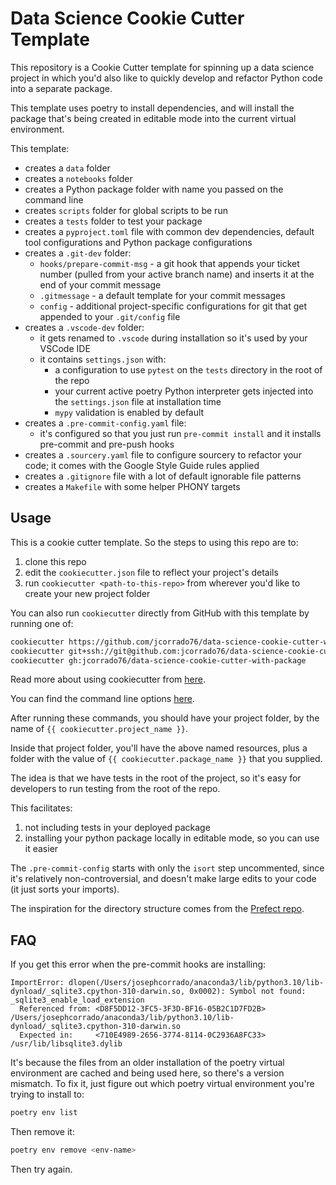 # Data Science Cookie Cutter Template

This repository is a Cookie Cutter template for spinning up a data science project in which you'd also like to quickly develop and refactor Python code into a separate package. 

This template uses poetry to install dependencies, and will install the package that's being created in editable mode into the current virtual environment.

This template:

* creates a `data` folder
* creates a `notebooks` folder
* creates a Python package folder with name you passed on the command line
* creates `scripts` folder for global scripts to be run
* creates a `tests` folder to test your package
* creates a `pyproject.toml` file with common dev dependencies, default tool configurations and Python package configurations
* creates a `.git-dev` folder:
  * `hooks/prepare-commit-msg` - a git hook that appends your ticket number (pulled from your active branch name) and inserts it at the end of your commit message
  * `.gitmessage` - a default template for your commit messages
  * `config` - additional project-specific configurations for git that get appended to your `.git/config` file
* creates a `.vscode-dev` folder:
  * it gets renamed to `.vscode` during installation so it's used by your VSCode IDE
  * it contains `settings.json` with:
    * a configuration to use `pytest` on the `tests` directory in the root of the repo
    * your current active poetry Python interpreter gets injected into the `settings.json` file at installation time
    * `mypy` validation is enabled by default
* creates a `.pre-commit-config.yaml` file:
  * it's configured so that you just run `pre-commit install` and it installs pre-commit and pre-push hooks
* creates a `.sourcery.yaml` file to configure sourcery to refactor your code; it comes with the Google Style Guide rules applied
* creates a `.gitignore` file with a lot of default ignorable file patterns
* creates a `Makefile` with some helper PHONY targets

## Usage
This is a cookie cutter template. So the steps to using this repo are to:

1. clone this repo
2. edit the `cookiecutter.json` file to reflect your project's details
3. run `cookiecutter <path-to-this-repo>` from wherever you'd like to create your new project folder

You can also run `cookiecutter` directly from GitHub with this template by running one of:

```bash
cookiecutter https://github.com/jcorrado76/data-science-cookie-cutter-with-package.git
cookiecutter git+ssh://git@github.com:jcorrado76/data-science-cookie-cutter-with-package.git
cookiecutter gh:jcorrado76/data-science-cookie-cutter-with-package
```

Read more about using cookiecutter from [here](https://cookiecutter.readthedocs.io/en/2.0.2/usage.html#works-directly-with-git-and-hg-mercurial-repos-too).

You can find the command line options [here](https://cookiecutter.readthedocs.io/en/2.0.2/advanced/cli_options.html).

After running these commands, you should have your project folder, by the name of `{{ cookiecutter.project_name }}`.

Inside that project folder, you'll have the above named resources, plus a folder with the value of `{{ cookiecutter.package_name }}` that you supplied.

The idea is that we have tests in the root of the project, so it's easy for developers to run testing from the root of the repo.

This facilitates:

1. not including tests in your deployed package
2. installing your python package locally in editable mode, so you can use it easier

The `.pre-commit-config` starts with only the `isort` step uncommented, since it's relatively non-controversial, and doesn't make large edits to your code (it just sorts your imports).

The inspiration for the directory structure comes from the [Prefect repo](https://github.com/PrefectHQ/prefect).

## FAQ

If you get this error when the pre-commit hooks are installing:

```
ImportError: dlopen(/Users/josephcorrado/anaconda3/lib/python3.10/lib-dynload/_sqlite3.cpython-310-darwin.so, 0x0002): Symbol not found: _sqlite3_enable_load_extension
  Referenced from: <D8F5DD12-3FC5-3F3D-BF16-05B2C1D7FD2B> /Users/josephcorrado/anaconda3/lib/python3.10/lib-dynload/_sqlite3.cpython-310-darwin.so
  Expected in:     <710E4989-2656-3774-8114-0C2936A8FC33> /usr/lib/libsqlite3.dylib
```

It's because the files from an older installation of the poetry virtual environment are cached and being used here, so there's a version mismatch. 
To fix it, just figure out which poetry virtual environment you're trying to install to:

```bash
poetry env list
```

Then remove it:

```bash
poetry env remove <env-name>
```

Then try again.
